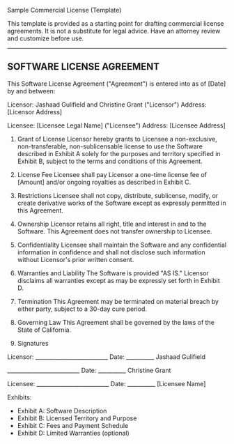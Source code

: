 Sample Commercial License (Template)

This template is provided as a starting point for drafting commercial license
agreements. It is not a substitute for legal advice. Have an attorney review and
customize before use.

--------------------------
SOFTWARE LICENSE AGREEMENT
--------------------------

This Software License Agreement ("Agreement") is entered into as of [Date]
by and between:

Licensor: Jashaad Gulifield and Christine Grant ("Licensor")
Address: [Licensor Address]

Licensee: [Licensee Legal Name] ("Licensee")
Address: [Licensee Address]

1. Grant of License
Licensor hereby grants to Licensee a non-exclusive, non-transferable,
non-sublicensable license to use the Software described in Exhibit A solely for
the purposes and territory specified in Exhibit B, subject to the terms and
conditions of this Agreement.

2. License Fee
Licensee shall pay Licensor a one-time license fee of [Amount] and/or ongoing
royalties as described in Exhibit C.

3. Restrictions
Licensee shall not copy, distribute, sublicense, modify, or create derivative
works of the Software except as expressly permitted in this Agreement.

4. Ownership
Licensor retains all right, title and interest in and to the Software. This
Agreement does not transfer ownership to Licensee.

5. Confidentiality
Licensee shall maintain the Software and any confidential information in
confidence and shall not disclose such information without Licensor's prior
written consent.

6. Warranties and Liability
The Software is provided "AS IS." Licensor disclaims all warranties except as
may be expressly set forth in Exhibit D.

7. Termination
This Agreement may be terminated on material breach by either party, subject to
a 30-day cure period.

8. Governing Law
This Agreement shall be governed by the laws of the State of California.

9. Signatures

Licensor:
__________________________  Date: __________
Jashaad Gulifield

__________________________  Date: __________
Christine Grant

Licensee:
__________________________  Date: __________
[Licensee Name]

Exhibits:
- Exhibit A: Software Description
- Exhibit B: Licensed Territory and Purpose
- Exhibit C: Fees and Payment Schedule
- Exhibit D: Limited Warranties (optional)
